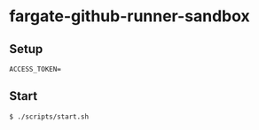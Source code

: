 # fargate-github-runner-sandbox

## Setup

```:.env
ACCESS_TOKEN=
```

## Start
```bash
$ ./scripts/start.sh
```